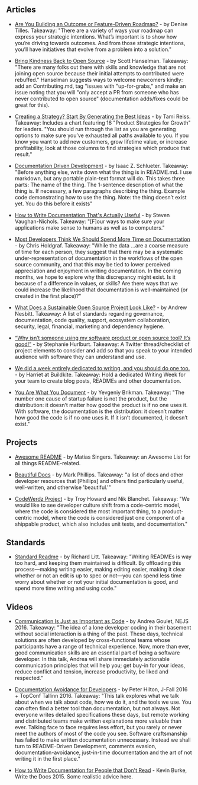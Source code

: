 ## Articles

- [Are You Building an Outcome or Feature-Driven Roadmap?](https://medium.com/the-produx-labs/are-you-building-an-outcome-or-feature-driven-roadmap-903d632a04c7) - by Denise Tilles. Takeaway: "There are a variety of ways your roadmap can express your strategic intentions. What’s important is to show how you’re driving towards outcomes. And from those strategic intentions, you’ll have initiatives that evolve from a problem into a solution."

- [Bring Kindness Back to Open Source](https://www.hanselman.com/blog/BringKindnessBackToOpenSource.aspx) - by Scott Hanselman. Takeaway: "There are many folks out there with skills and knowledge that are not joining open source because their initial attempts to contributed were rebuffed." Hanselman suggests ways to welcome newcomers kindly: add an Contributing.md, tag "issues with "up-for-grabs," and make an issue noting that you will "only accept a PR from someone who has never contributed to open source" (documentation adds/fixes could be great for this).

- [Creating a Strategy? Start By Generating the Best Ideas](https://medium.com/the-produx-labs/creating-a-strategy-start-by-generating-the-best-ideas-d8986e0fa9ba) - by Tami Reiss. Takeaway: Includes a chart featuring 16 "Product Strategies for Growth" for leaders. "You should run through the list as you are generating options to make sure you’ve exhausted all paths available to you. If you know you want to add new customers, grow lifetime value, or increase profitability, look at those columns to find strategies which produce that result."

- [Documentation Driven Development](http://blog.izs.me/post/161633971373/documentation-driven-development) - by Isaac Z. Schlueter. Takeaway: "Before anything else, write down what the thing is in README.md. I use markdown, but any portable plain-text format will do. This takes three parts: The name of the thing. The 1-sentence description of what the thing is. If necessary, a few paragraphs describing the thing. Example code demonstrating how to use the thing. Note: the thing doesn’t exist yet. You do this before it exists"

- [How to Write Documentation That's Actually Useful](https://insights.hpe.com/articles/how-to-write-documentation-thats-actually-useful-1707.html) - by Steven Vaughan-Nichols. Takeaway: "[F]our ways to make sure your applications make sense to humans as well as to computers."

- [Most Developers Think We Should Spend More Time on Documentation](https://bids.berkeley.edu/news/most-developers-think-we-should-spend-more-time-documentation) - by Chris Holdgraf. Takeaway: "While the data ...are a coarse measure of time for each person, they suggest that there may be a systematic under-representation of documentation in the workflows of the open source community, and that this may be tied to lower perceived appreciation and enjoyment in writing documentation. In the coming months, we hope to explore why this discrepancy might exist. Is it because of a difference in values, or skills? Are there ways that we could increase the likelihood that documentation is well-maintained (or created in the first place)?"

- [What Does a Sustainable Open Source Project Look Like?](https://medium.com/libraries-io/what-does-a-sustainable-open-source-project-look-like-bf9b8cf824f8) - by Andrew Nesbitt. Takeaway: A list of standards regarding governance, documentation, code quality, support, ecosystem collaboration, security, legal, financial, marketing and dependency hygiene.

- [“Why isn’t someone using my software product or open source tool? It’s good!”](https://twitter.com/sehurlburt/status/921921604140937216) - by Stephanie Hurlburt. Takeaway: A Twitter thread/checklist of project elements to consider and add so that you speak to your intended audience with software they can understand and use.

- [We did a week entirely dedicated to writing, and you should do one too.](https://building.buildkite.com/we-did-a-week-entirely-dedicated-writing-and-you-should-do-one-too-5fbbae480a56) - by Harriet at Buildkite. Takeaway: Hold a dedicated Writing Week for your team to create blog posts, READMEs and other documentation.

- [You Are What You Document](http://www.ybrikman.com/writing/2014/05/05/you-are-what-you-document/) - by Yevgeniy Brikman. Takeaway: "The number one cause of startup failure is not the product, but the distribution: it doesn’t matter how good the product is if no one uses it. With software, the documentation is the distribution: it doesn’t matter how good the code is if no one uses it. If it isn’t documented, it doesn’t exist."

## Projects

- [Awesome README](https://github.com/matiassingers/awesome-readme) - by Matias Singers. Takeaway: an Awesome List for all things README-related.

- [Beautiful Docs](https://github.com/PharkMillups/beautiful-docs/) - by Mark Phillips. Takeaway: "a list of docs and other developer resources that [Phillips] and others find particularly useful, well-written, and otherwise 'beautiful.'"

- [CodeWerdz Project](http://codewerdz.org/) - by Troy Howard and Nik Blanchet. Takeaway: "We would like to see developer culture shift from a code-centric model, where the code is considered the most important thing, to a product-centric model, where the code is considered just one component of a shippable product, which also includes unit tests, and documentation."

## Standards

- [Standard Readme](https://github.com/RichardLitt/standard-readme) - by Richard Litt. Takeaway: "Writing READMEs is way too hard, and keeping them maintained is difficult. By offloading this process—making writing easier, making editing easier, making it clear whether or not an edit is up to spec or not—you can spend less time worry about whether or not your initial documentation is good, and spend more time writing and using code."

## Videos

- [Communication Is Just as Important as Code](https://www.youtube.com/watch?v=VFuNdKPV0jc&feature=youtu.be) - by Andrea Goulet, NEJS 2016. Takeaway: "The idea of a lone developer coding in their basement without social interaction is a thing of the past. These days, technical solutions are often developed by cross-functional teams whose participants have a range of technical experience. Now, more than ever, good communication skills are an essential part of being a software developer. In this talk, Andrea will share immediately actionable communication principles that will help you; get buy-in for your ideas, reduce conflict and tension, increase productivity, be liked and respected."

- [Documentation Avoidance for Developers](http://hilton.org.uk/presentations/documentation) - by Peter Hilton, J-Fall 2016 + TopConf Tallinn 2016. Takeaway: "This talk explores what we talk about when we talk about code, how we do it, and the tools we use. You can often find a better tool than documentation, but not always. Not everyone writes detailed specifications these days, but remote working and distributed teams make written explanations more valuable than ever. Talking face to face requires less effort, but you rarely or never meet the authors of most of the code you see. Software craftsmanship has failed to make written documentation unnecessary. Instead we shall turn to README-Driven Development, comments evasion, documentation-avoidance, just-in-time documentation and the art of not writing it in the first place."

- [How to Write Documentation for People that Don't Read](https://www.youtube.com/watch?v=sQP_hUNCrcE) - Kevin Burke, Write the Docs 2015. Some realistic advice here.
